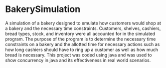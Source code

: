 # BakerySimulation
A simulation of a bakery designed to emulate how customers would shop at a bakery and the necessary time constraints.
Customers, shelves, cashiers, bread types, stock, and inventory were all accounted for in the simulated program.
The purpose of the program is to determine the necessary time constraints on a bakery and the allotted time for necessary actions such as how long cashiers should have to ring up a customer as well as how much bread is necessary. This project was coded using java and was used to show concurrency in java and its effectiveness in real world scenarios.

